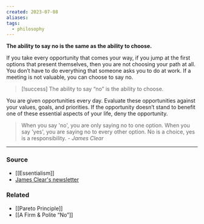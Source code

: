 ```yaml
---
created: 2023-07-08
aliases: 
tags:
  - philosophy
---
```

**The ability to say no is the same as the ability to choose.**

If you take every opportunity that comes your way, if you jump at the first options that present themselves, then you are not choosing your path at all. You don’t have to do everything that someone asks you to do at work. If a meeting is not valuable, you can choose to say no.

> [!success] The ability to say “no” is the ability to choose.

You are given opportunities every day. Evaluate these opportunities against your values, goals, and priorities. If the opportunity doesn’t stand to benefit one of these essential aspects of your life, deny the opportunity.

> When you say 'no', you are only saying no to one option. When you say 'yes', you are saying no to every other option. No is a choice, yes is a responsibility.
	*- James Clear*

---

### Source
- [[Essentialism]]
- [James Clear's newsletter](https://jamesclear.com/newsletter)

### Related
- [[Pareto Principle]]
- [[A Firm & Polite “No”]]